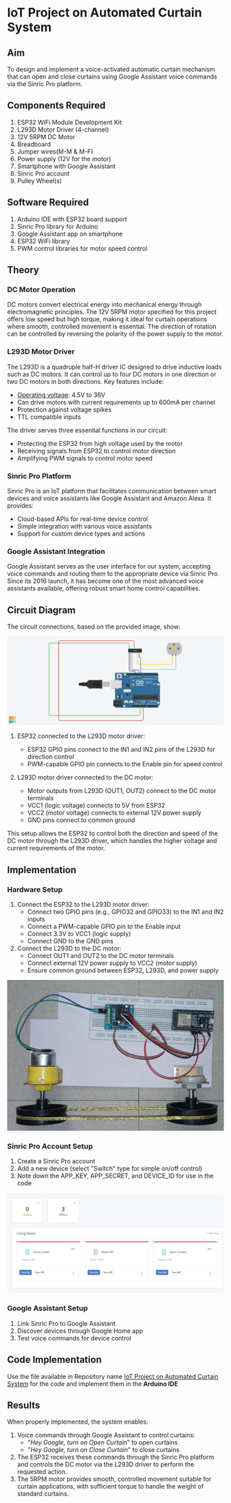 # IoT Project on Automated Curtain System

## Aim
To design and implement a voice-activated automatic curtain mechanism that can open and close curtains using Google Assistant voice commands via the Sinric Pro platform.

## Components Required
1. ESP32 WiFi Module Development Kit
2. L293D Motor Driver (4-channel)
3. 12V 5RPM DC Motor
4. Breadboard
5. Jumper wires(M-M & M-F)
6. Power supply (12V for the motor)
7. Smartphone with Google Assistant
8. Sinric Pro account
9. Pulley Wheel(s)

## Software Required
1. Arduino IDE with ESP32 board support
2. Sinric Pro library for Arduino
3. Google Assistant app on smartphone
4. ESP32 WiFi library
5. PWM control libraries for motor speed control


## Theory
### DC Motor Operation
DC motors convert electrical energy into mechanical energy through electromagnetic principles. The 12V 5RPM motor specified for this project offers low speed but high torque, making it ideal for curtain operations where smooth, controlled movement is essential. The direction of rotation can be controlled by reversing the polarity of the power supply to the motor.
### L293D Motor Driver
The L293D is a quadruple half-H driver IC designed to drive inductive loads such as DC motors. It can control up to four DC motors in one direction or two DC motors in both directions. Key features include:

- <ins>Operating voltage</ins>: 4.5V to 36V
- Can drive motors with current requirements up to 600mA per channel
- Protection against voltage spikes
- TTL compatible inputs

The driver serves three essential functions in our circuit:
- Protecting the ESP32 from high voltage used by the motor
- Receiving signals from ESP32 to control motor direction
- Amplifying PWM signals to control motor speed
### Sinric Pro Platform
Sinric Pro is an IoT platform that facilitates communication between smart devices and voice assistants like Google Assistant and Amazon Alexa. It provides:
- Cloud-based APIs for real-time device control
- Simple integration with various voice assistants
- Support for custom device types and actions
### Google Assistant Integration
Google Assistant serves as the user interface for our system, accepting voice commands and routing them to the appropriate device via Sinric Pro. Since its 2016 launch, it has become one of the most advanced voice assistants available, offering robust smart home control capabilities.

## Circuit Diagram
The circuit connections, based on the provided image, show:

![TinkerCAD Image of Circuit Designed](https://github.com/PrateekRaj8125/IoT-Project-on-Automated-Curtain-System/blob/main/assets/Funky%20Allis-Kieran.png?raw=true)

1. ESP32 connected to the L293D motor driver:
   - ESP32 GPIO pins connect to the IN1 and IN2 pins of the L293D for direction control
   - PWM-capable GPIO pin connects to the Enable pin for speed control
  
2. L293D motor driver connected to the DC motor:
   - Motor outputs from L293D (OUT1, OUT2) connect to the DC motor terminals
   - VCC1 (logic voltage) connects to 5V from ESP32
   - VCC2 (motor voltage) connects to external 12V power supply
   - GND pins connect to common ground

This setup allows the ESP32 to control both the direction and speed of the DC motor through the L293D driver, which handles the higher voltage and current requirements of the motor.

## Implementation
### Hardware Setup
1. Connect the ESP32 to the L293D motor driver:
   - Connect two GPIO pins (e.g., GPIO32 and GPIO33) to the IN1 and IN2 inputs
   - Connect a PWM-capable GPIO pin to the Enable input
   - Connect 3.3V to VCC1 (logic supply)
   - Connect GND to the GND pins
2. Connect the L293D to the DC motor:
   - Connect OUT1 and OUT2 to the DC motor terminals
   - Connect external 12V power supply to VCC2 (motor supply)
   - Ensure common ground between ESP32, L293D, and power supply

![Physical Image](https://github.com/PrateekRaj8125/IoT-Project-on-Automated-Curtain-System/blob/main/assets/physical_image.jpg?raw=true)

### Sinric Pro Account Setup
1. Create a Sinric Pro account
2. Add a new device (select "Switch" type for simple on/off control)
3. Note down the APP_KEY, APP_SECRET, and DEVICE_ID for use in the code

![Sinric Pro](https://github.com/PrateekRaj8125/IoT-Project-on-Automated-Curtain-System/blob/main/assets/Sinric_Pro.png?raw=true)

### Google Assistant Setup
1. Link Sinric Pro to Google Assistant
2. Discover devices through Google Home app
3. Test voice commands for device control

## Code Implementation
Use the file available in Repository name [IoT Project on Automated Curtain System](https://github.com/PrateekRaj8125/IoT-Project-on-Automated-Curtain-System/blob/main/IoT_Project/IoT_Project.ino) for the code and implement them in the **Arduino IDE**

## Results
When properly implemented, the system enables:
1. Voice commands through Google Assistant to control curtains:
   - "*Hey Google, turn on Open Curtain*" to open curtains
   - "*Hey Google, turn on Close Curtain*" to close curtains
2. The ESP32 receives these commands through the Sinric Pro platform and controls the DC motor via the L293D driver to perform the requested action.
3. The 5RPM motor provides smooth, controlled movement suitable for curtain applications, with sufficient torque to handle the weight of standard curtains.
